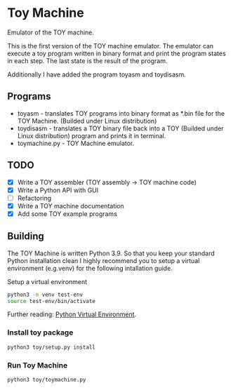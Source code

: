 # Toy Machine
Emulator of the TOY machine.

This is the first version of the TOY machine emulator.
The emulator can execute a toy program written in binary format and print the program states in each step.
The last state is the result of the program.

Additionally I have added the program toyasm and
toydisasm.

## Programs
- toyasm - translates TOY programs into binary format as *.bin file for the TOY Machine. (Builded under Linux distribution)
- toydisasm - translates a TOY binary file back into a TOY (Builded under Linux distribution)
program and prints it in terminal.
- toymachine.py - TOY Machine emulator.

## TODO
- [x] Write a TOY assembler (TOY assembly -> TOY machine code)
- [x] Write a Python API with GUI
- [ ] Refactoring
- [x] Write a TOY machine documentation
- [x] Add some TOY example programs

## Building
The TOY Machine is written Python 3.9.
So that you keep your standard Python installation clean I highly recommend you to setup a virtual environment (e.g.venv) for the following intallation guide.

Setup a virtual environment
```bash
python3 -m venv test-env
source test-env/bin/activate
```
Further reading:
[Python Virtual Environment](https://docs.python.org/3/tutorial/venv.html).

### Install toy package
```bash
python3 toy/setup.py install
```
### Run Toy Machine
```bash
python3 toy/toymachine.py
```

